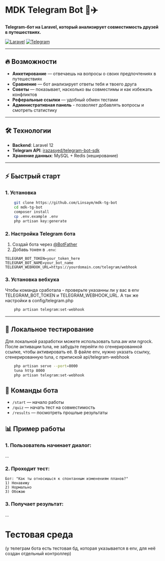 # MDK Telegram Bot 🤖✈️

**Telegram-бот на Laravel, который анализирует совместимость друзей в путешествиях.**

[![Laravel](https://img.shields.io/badge/Laravel-FF2D20?style=for-the-badge&logo=laravel&logoColor=white)](https://laravel.com)
[![Telegram](https://img.shields.io/badge/Telegram-2CA5E0?style=for-the-badge&logo=telegram&logoColor=white)](https://core.telegram.org/bots/api)

---

## 🔥 Возможности

- **Анкетирование** — отвечаешь на вопросы о своих предпочтениях в путешествиях
- **Сравнение** — бот анализирует ответы тебя и твоего друга
- **Советы** — показывает, насколько вы совместимы и как избежать конфликтов
- **Реферальные ссылки** — удобный обмен тестами
- **Административная панель** - позволяет добавлять вопросы и смотреть статистику

---

## 🛠 Технологии

- **Backend**: Laravel 12
- **Telegram API**: [irazasyed/telegram-bot-sdk](https://github.com/irazasyed/telegram-bot-sdk)
- **Хранение данных**: MySQL + Redis (кеширование)

---

## ⚡️ Быстрый старт

### 1. Установка

```bash
    git clone https://github.com/Linsaym/mdk-tg-bot
    cd mdk-tg-bot
    composer install
    cp .env.example .env
    php artisan key:generate
```

### 2. Настройка Telegram бота

1. Создай бота через [@BotFather](https://t.me/BotFather)
2. Добавь токен в `.env`:

```dotenv
TELEGRAM_BOT_TOKEN=your_token_here
TELEGRAM_BOT_NAME=your_bot_name
TELEGRAM_WEBHOOK_URL=https://yourdomain.com/telegram/webhook
```

### 3. Установка вебхука

Чтобы команда сработала - проверьте указанны ли у вас в env
TELEGRAM_BOT_TOKEN и TELEGRAM_WEBHOOK_URL. А так же настройки в config/telegram.php

```bash
    php artisan telegram:set-webhook
```

---

## 🔧 Локальное тестирование

Для локальной разработки можете использовать tuna.aw или ngrock. После активации tuna, не забудьте перейти по
сгенерированной ссылке, чтобы активировать её.
В файле env, нужно указать ссылку, сгенерированную tuna, с припиской api/telegram-webhook

```bash
    php artisan serve --port=8000
    tuna http 8000
    php artisan telegram:set-webhook
```

## 🎾 Команды бота

- `/start` — начало работы
- `/quiz` — начать тест на совместимость
- `/results` — посмотреть прошлые результаты

## 📊 Пример работы

### 1. Пользователь начинает диалог:

...

### 2. Проходит тест:

```  
Бот: "Как ты относишься к спонтанным изменениям планов?"  
1) Ненавижу  
2) Нормально  
3) Обожаю  
```  

### 3. Получает результат:

...

# Тестовая среда

(у телеграм бота есть тестовая бд, которая указывается в env, для неё создан отдельный контроллер)
